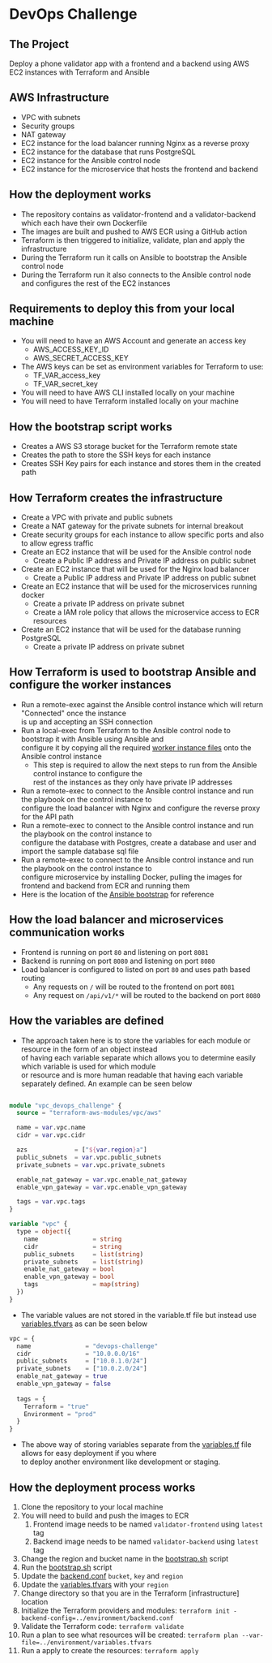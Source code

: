 # DevOps Challenge

## The Project

Deploy a phone validator app with a frontend and a backend using AWS EC2 instances
with Terraform and Ansible

## AWS Infrastructure

- VPC with subnets
- Security groups
- NAT gateway
- EC2 instance for the load balancer running Nginx as a reverse proxy
- EC2 instance for the database that runs PostgreSQL
- EC2 instance for the Ansible control node
- EC2 instance for the microservice that hosts the frontend and backend

## How the deployment works

- The repository contains as validator-frontend and a validator-backend which each have their own Dockerfile
- The images are built and pushed to AWS ECR using a GitHub action
- Terraform is then triggered to initialize, validate, plan and apply the infrastructure
- During the Terraform run it calls on Ansible to bootstrap the Ansible control node
- During the Terraform run it also connects to the Ansible control node and configures the rest of the EC2 instances


## Requirements to deploy this from your local machine

- You will need to have an AWS Account and generate an access key
  - AWS_ACCESS_KEY_ID
  - AWS_SECRET_ACCESS_KEY
- The AWS keys can be set as environment variables for Terraform to use:
  - TF_VAR_access_key
  - TF_VAR_secret_key
- You will need to have AWS CLI installed locally on your machine
- You will need to have Terraform installed locally on your machine

## How the bootstrap script works

- Creates a AWS S3 storage bucket for the Terraform remote state
- Creates the path to store the SSH keys for each instance
- Creates SSH Key pairs for each instance and stores them in the created path

## How Terraform creates the infrastructure

- Create a VPC with private and public subnets
- Create a NAT gateway for the private subnets for internal breakout
- Create security groups for each instance to allow specific ports and also to allow egress traffic
- Create an EC2 instance that will be used for the Ansible control node
  - Create a Public IP address and Private IP address on public subnet
- Create an EC2 instance that will be used for the Nginx load balancer
  - Create a Public IP address and Private IP address on public subnet
- Create an EC2 instance that will be used for the microservices running docker
  - Create a private IP address on private subnet
  - Create a IAM role policy that allows the microservice access to ECR resources
- Create an EC2 instance that will be used for the database running PostgreSQL
  - Create a private IP address on private subnet

## How Terraform is used to bootstrap Ansible and configure the worker instances

- Run a remote-exec against the Ansible control instance which will return "Connected" once the instance \
  is up and accepting an SSH connection
- Run a local-exec from Terraform to the Ansible control node to bootstrap it with Ansible using Ansible and \
  configure it by copying all the required [worker instance files](https://github.com/edwardpullen/devops_challenge/tree/main/infrastructure/ansible/config) onto the Ansible control instance
  - This step is required to allow the next steps to run from the Ansible control instance to configure the \
    rest of the instances as they only have private IP addresses
- Run a remote-exec to connect to the Ansible control instance and run the playbook on the control instance to \
  configure the load balancer with Nginx and configure the reverse proxy for the API path
- Run a remote-exec to connect to the Ansible control instance and run the playbook on the control instance to \
  configure the database with Postgres, create a database and user and import the sample database sql file
- Run a remote-exec to connect to the Ansible control instance and run the playbook on the control instance to \
  configure microservice by installing Docker, pulling the images for frontend and backend from ECR and running them
- Here is the location of the [Ansible bootstrap](https://github.com/edwardpullen/devops_challenge/tree/main/infrastructure/ansible_bootstrap.tf) for reference

## How the load balancer and microservices communication works

- Frontend is running on port ```80``` and listening on port ```8081```
- Backend is running on port ```8080``` and listening on port ```8080```
- Load balancer is configured to listed on port ```80``` and uses path based routing
  - Any requests on ```/``` will be routed to the frontend on port ```8081```
  - Any request on ```/api/v1/*``` will be routed to the backend on port ```8080```

## How the variables are defined

- The approach taken here is to store the variables for each module or resource in the form of an object instead \
  of having each variable separate which allows you to determine easily which variable is used for which module \
  or resource and is more human readable that having each variable separately defined. An example can be seen below

```terraform

module "vpc_devops_challenge" {
  source = "terraform-aws-modules/vpc/aws"

  name = var.vpc.name
  cidr = var.vpc.cidr

  azs             = ["${var.region}a"]
  public_subnets  = var.vpc.public_subnets
  private_subnets = var.vpc.private_subnets

  enable_nat_gateway = var.vpc.enable_nat_gateway
  enable_vpn_gateway = var.vpc.enable_vpn_gateway

  tags = var.vpc.tags
}

variable "vpc" {
  type = object({
    name               = string
    cidr               = string
    public_subnets     = list(string)
    private_subnets    = list(string)
    enable_nat_gateway = bool
    enable_vpn_gateway = bool
    tags               = map(string)
  })
}

```

- The variable values are not stored in the variable.tf file but instead use [variables.tfvars](https://github.com/edwardpullen/devops_challenge/tree/main/environment/variables.tfvars) as can be seen below

```terraform
vpc = {
  name               = "devops-challenge"
  cidr               = "10.0.0.0/16"
  public_subnets     = ["10.0.1.0/24"]
  private_subnets    = ["10.0.2.0/24"]
  enable_nat_gateway = true
  enable_vpn_gateway = false
  
  tags = {
    Terraform = "true"
    Environment = "prod"
  }
}
```

- The above way of storing variables separate from the [variables.tf](https://github.com/edwardpullen/devops_challenge/tree/main/infrastructure/variables.tf) file allows for easy deployment if you where \
  to deploy another environment like development or staging.

## How the deployment process works

1. Clone the repository to your local machine
2. You will need to build and push the images to ECR 
   1. Frontend image needs to be named ```validator-frontend``` using ```latest``` tag
   2. Backend image needs to be named ```validator-backend``` using ```latest``` tag
3. Change the region and bucket name in the [bootstrap.sh](https://github.com/edwardpullen/devops_challenge/blob/main/scripts/bootstrap.sh) script
4. Run the [bootstrap.sh](https://github.com/edwardpullen/devops_challenge/blob/main/scripts/bootstrap.sh) script
5. Update the [backend.conf](https://github.com/edwardpullen/devops_challenge/blob/main/environment/backend.conf) ```bucket```, ```key``` and ```region```
6. Update the [variables.tfvars](https://github.com/edwardpullen/devops_challenge/tree/main/environment/variables.tfvars) with your ```region```
7. Change directory so that you are in the Terraform [infrastructure] location
8. Initialize the Terraform providers and modules: ```terraform init -backend-config=../environment/backend.conf```
9. Validate the Terraform code: ```terraform validate```
11.  Run a plan to see what resources will be created: ```terraform plan --var-file=../environment/variables.tfvars```
11. Run a apply to create the resources: ```terraform apply```

